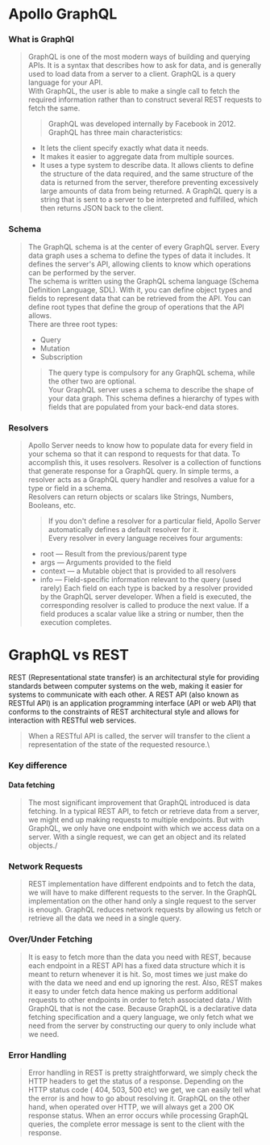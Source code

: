 # Apollo GraphQL
### **What is GraphQl**

>GraphQL is one of the most modern ways of building and querying APIs. It is a syntax that describes how to ask for data, and is generally used to load data from a server to a client. GraphQL is a query language for your API.\
With GraphQL, the user is able to make a single call to fetch the required information rather than to construct several REST requests to fetch the same.
>>GraphQL was developed internally by Facebook in 2012.
>GraphQL has three main characteristics:
>- It lets the client specify exactly what data it needs.
>- It makes it easier to aggregate data from multiple sources.
>- It uses a type system to describe data.
>It allows clients to define the structure of the data required, and the same structure of the data is returned from the server, therefore preventing excessively large amounts of data from being returned.
>A GraphQL query is a string that is sent to a server to be interpreted and fulfilled, which then returns JSON back to the client.
### **Schema**
>The GraphQL schema is at the center of every GraphQL server. Every data graph uses a schema to define the types of data it includes. It defines the server's API, allowing clients to know which operations can be performed by the server.\
The schema is written using the GraphQL schema language (Schema Definition Language, SDL). With it, you can define object types and fields to represent data that can be retrieved from the API.
You can define root types that define the group of operations that the API allows.\
There are three root types:
>- Query
>- Mutation
>- Subscription
>>The query type is compulsory for any GraphQL schema, while the other two are optional.\
>Your GraphQL server uses a schema to describe the shape of your data graph. This schema defines a hierarchy of types with fields that are populated from your back-end data stores.
### **Resolvers**
> Apollo Server needs to know how to populate data for every field in your schema so that it can respond to requests for that data. To accomplish this, it uses resolvers. Resolver is a collection of functions that generate response for a GraphQL query. In simple terms, a resolver acts as a GraphQL query handler and resolves a value for a type or field in a schema.\
Resolvers can return objects or scalars like Strings, Numbers, Booleans, etc. 
>> If you don't define a resolver for a particular field, Apollo Server automatically defines a default resolver for it.\
> Every resolver in every language receives four arguments:
>- root — Result from the previous/parent type
>- args — Arguments provided to the field
>- context — a Mutable object that is provided to all resolvers
>- info — Field-specific information relevant to the query (used rarely)
> Each field on each type is backed by a resolver provided by the GraphQL server developer. When a field is executed, the corresponding resolver is called to produce the next value. If a field produces a scalar value like a string or number, then the execution completes.
# **GraphQL vs REST**
REST (Representational state transfer) is an architectural style for providing standards between computer systems on the web, making it easier for systems to communicate with each other.
A REST API (also known as RESTful API) is an application programming interface (API or web API) that conforms to the constraints of REST architectural style and allows for interaction with RESTful web services.
>When a RESTful API is called, the server will transfer to the client a representation of the state of the requested resource.\
### **Key difference**
#### Data fetching
>The most significant improvement that GraphQL introduced is data fetching. In a typical REST API, to fetch or retrieve data from a server, we might end up making requests to multiple endpoints. But with GraphQL, we only have one endpoint with which we access data on a server. With a single request, we can get an object and its related objects./
### Network Requests
> REST implementation have different endpoints and to fetch the data, we will have to make different requests to the server. In the GraphQL implementation on the other hand only a single request to the server is enough. GraphQL reduces network requests by allowing us fetch or retrieve all the data we need in a single query.
### Over/Under Fetching
> It is easy to fetch more than the data you need with REST, because each endpoint in a REST API has a fixed data structure which it is meant to return whenever it is hit. So, most times we just make do with the data we need and end up ignoring the rest. Also, REST makes it easy to under fetch data hence making us perform additional requests to other endpoints in order to fetch associated data./
With GraphQL that is not the case. Because GraphQL is a declarative data fetching specification and a query language, we only fetch what we need from the server by constructing our query to only include what we need.
### Error Handling
> Error handling in REST is pretty straightforward, we simply check the HTTP headers to get the status of a response. Depending on the HTTP status code ( 404, 503, 500 etc) we get, we can easily tell what the error is and how to go about resolving it. GraphQL on the other hand, when operated over HTTP, we will always get a 200 OK response status. When an error occurs while processing GraphQL queries, the complete error message is sent to the client with the response.